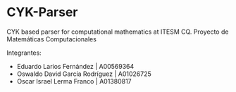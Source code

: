 # CYK-Parser
CYK based parser for computational mathematics at ITESM CQ.
Proyecto de Matemáticas Computacionales

Integrantes:
- Eduardo Larios Fernández | A00569364
- Oswaldo David García Rodríguez | A01026725
- Oscar Israel Lerma Franco | A01380817
